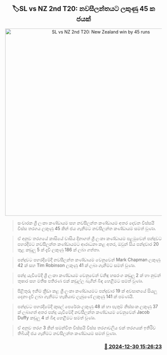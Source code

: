 <p align='center'><b><h2 align='center' title='SL vs NZ 2nd T20: New Zealand win by 45 runs'>🏷SL vs NZ 2nd T20: නවසීලන්තයට ලකුණු 45 ක ජයක්</h2></b></p>
<p align='center'><img src='https://helakuru.sgp1.cdn.digitaloceanspaces.com/esana/images/lib/sl-vs-nz-1st-odi.jpg' width='600' alt='SL vs NZ 2nd T20: New Zealand win by 45 runs'></p>

> සංචාරක ශ්‍රී ලංකා කණ්ඩායම සහ නවසීලන්ත කණ්ඩායම අතර දෙවන විස්සයි විස්ස තරගය ලකුණු 45 කින් ජය ගැනීමට නවසීලන්ත කණ්ඩායම සමත් වුණා.

> ඒ අනුව තරගයේ කාසියේ වාසිය දිනාගත් ශ්‍රී ලංකා කණ්ඩායම පළමුවෙන් පන්දුවට පහරදීමට නවසීලන්ත කණ්ඩායමට ආරාධනා කළ අතර, ඔවුන් සිය පන්දුවාර 20 තුළ කඩුලු 5 ක් දැවී ලකුණු 186 ක් ලබා ගත්තා.

> පන්දුවට පහරදීමේදී නවසීලන්ත කණ්ඩායම වෙනුවෙන් Mark Chapman ලකුණු 42 ක් සහ Tim Robinson ලකුණු 41 ක් ලබා ගැනීමට සමත් වුණා.

> පන්දු යැවීමේදී ශ්‍රී ලංකා කණ්ඩායම වෙනුවෙන් වනිඳු හසරංග කඩුලු 2 ක් හා නුවන් තුෂාර සහ මතීෂ පතිරණ එක් කඩුල්ල බැගින් බිඳ හෙළීමට සමත් වුණා.

> පිළිතුරු ඉනිම ක්‍රීඩා කළ ශ්‍රී ලංකා කණ්ඩායමට පන්දුවාර 19 ක් අවසානයේ සියලු දෙනා දැවී ලබා ගැනීමට හැකියාව ලැබුණේ ලකුණු 141 ක් පමණයි.

> පන්දුවට පහරදීමේදී කුසල් පෙරේරා ලකුණු 48 ක් හා පැතුම් නිස්සංක ලකුණු 37 ක් ලබාගත් අතර පන්දු යැවීමේදී නවසීලන්ත කණ්ඩායම වෙනුවෙන් Jacob Duffy කඩුලු 4 ක් බිඳ හෙළීමට සමත් වුණා.

> ඒ අනුව තරග 3 කින් සමන්විත විස්සයි විස්ස තරගාවලිය එක් තරගයක් ඉතිරිව තිබියදී ජය ගැනීමට නවසීලන්ත කණ්ඩායම සමත් වුණා.



<h3 align='right'><a href='https://www.helakuru.lk/esana/p/106201/'>📅 2024-12-30 15:26:23</a></h3>
